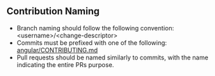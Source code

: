 ## Contribution Naming
- Branch naming should follow the following convention: \<username\>/\<change-descriptor\>
- Commits must be prefixed with one of the following: [angular/CONTRIBUTING.md](https://github.com/angular/angular/blob/22b96b96902e1a42ee8c5e807720424abad3082a/CONTRIBUTING.md?plain=1#L192)
- Pull requests should be named similarly to commits, with the name indicating the entire PRs purpose.

